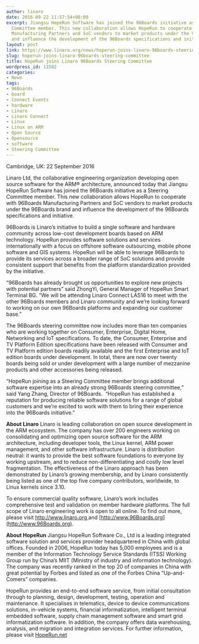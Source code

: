 ```yaml
---
author: linaro
date: 2016-09-22 11:57:54+00:00
excerpt: Jiangsu HopeRun Software has joined the 96Boards initiative as a Steering
  Committee member. This new collaboration allows HopeRun to cooperate with 96Boards
  Manufacturing Partners and SoC vendors to market products under the 96Boards brand
  and influence the development of the 96Boards specifications and initiative.
layout: post
link: https://www.linaro.org/news/hoperun-joins-linaro-96boards-steering-committee/
slug: hoperun-joins-linaro-96boards-steering-committee
title: HopeRun joins Linaro 96Boards Steering Committee
wordpress_id: 11582
categories:
- News
tags:
- 96Boards
- board
- Connect Events
- hardware
- Linaro
- Linaro Connect
- Linux
- Linux on ARM
- Open Source
- Opensource
- software
- Steering Committee
---
```


Cambridge, UK: 22 September 2016

Linaro Ltd, the collaborative engineering organization developing open source software for the ARM® architecture, announced today that Jiangsu HopeRun Software has joined the 96Boards initiative as a Steering Committee member. This new collaboration allows HopeRun to cooperate with 96Boards Manufacturing Partners and SoC vendors to market products under the 96Boards brand and influence the development of the 96Boards specifications and initiative.

96Boards is Linaro’s initiative to build a single software and hardware community across low-cost development boards based on ARM technology. HopeRun provides software solutions and services internationally with a focus on offshore software outsourcing, mobile phone software and GIS systems. HopeRun will be able to leverage 96Boards to provide its services across a broader range of SoC solutions and provide consistent support that benefits from the platform standardization provided by the initiative.

“96Boards has already brought us opportunities to explore new projects with potential partners” said ZhongYi, General Manager of HopeRun Smart Terminal BG. “We will be attending Linaro Connect LAS16 to meet with the other 96Boards members and Linaro community and we’re looking forward to working on our own 96Boards platforms and expanding our customer base.”

The 96Boards steering committee now includes more than ten companies who are working together on Consumer, Enterprise, Digital Home, Networking and IoT specifications. To date, the Consumer, Enterprise and TV Platform Edition specifications have been released with Consumer and TV Platform edition boards readily available and the first Enterprise and IoT edition boards under development. In total, there are now over twenty boards being sold or under development with a large number of mezzanine products and other accessories being released.

“HopeRun joining as a Steering Committee member brings additional software expertise into an already strong 96Boards steering committee,” said Yang Zhang, Director of 96Boards.  “HopeRun has established a reputation for producing reliable software solutions for a range of global customers and we’re excited to work with them to bring their experience into the 96Boards initiative.”

**About Linaro**
Linaro is leading collaboration on open source development in the ARM ecosystem. The company has over 200 engineers working on consolidating and optimizing open source software for the ARM architecture, including developer tools, the Linux kernel, ARM power management, and other software infrastructure. Linaro is distribution neutral: it wants to provide the best software foundations to everyone by working upstream, and to reduce non-differentiating and costly low level fragmentation. The effectiveness of the Linaro approach has been demonstrated by Linaro’s growing membership, and by Linaro consistently being listed as one of the top five company contributors, worldwide, to Linux kernels since 3.10.

To ensure commercial quality software, Linaro’s work includes comprehensive test and validation on member hardware platforms. The full scope of Linaro engineering work is open to all online. To find out more, please visit [http://www.linaro.org ](http://www.linaro.org)and [http://www.96Boards.org](http://www.96Boards.org).

**About HopeRun**
Jiangsu HopeRun Software Co., Ltd is a leading integrated software solution and services provider headquartered in China with global offices. Founded in 2006, HopeRun today has 5,000 employees and is a member of the Information Technology Service Standards (ITSS) Working Group run by China’s MIIT (Ministry of industry and information technology). The company was recently ranked in the top 20 of companies in China with great potential by Forbes and listed as one of the Forbes China “Up-and-Comers” companies.

HopeRun provides an end-to-end software service, from initial consultation through to planning, design, development, testing, operation and maintenance. It specialises in telematics, device to device communications solutions, in-vehicle systems, financial informatization, intelligent terminal embedded software, supply chain management software and smart grid informatization software. In addition, the company offers data warehousing, analysis, and migration and integration services. For further information, please visit [HopeRun.net](http://www.hoperun.net)


